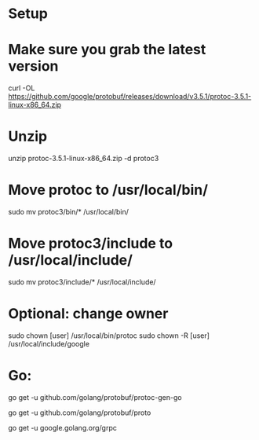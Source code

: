 
# Setup

# Make sure you grab the latest version
curl -OL https://github.com/google/protobuf/releases/download/v3.5.1/protoc-3.5.1-linux-x86_64.zip

# Unzip
unzip protoc-3.5.1-linux-x86_64.zip -d protoc3

# Move protoc to /usr/local/bin/
sudo mv protoc3/bin/* /usr/local/bin/

# Move protoc3/include to /usr/local/include/
sudo mv protoc3/include/* /usr/local/include/

# Optional: change owner
sudo chown [user] /usr/local/bin/protoc
sudo chown -R [user] /usr/local/include/google

# Go:

go get -u github.com/golang/protobuf/protoc-gen-go

go get -u github.com/golang/protobuf/proto

go get -u google.golang.org/grpc
